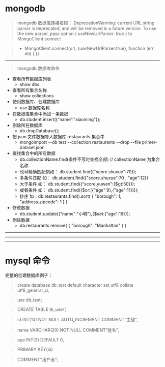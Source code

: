 # mongodb

> mongodb 数据库连接报错： DeprecationWarning: current URL string parser is deprecated, and will be removed in a future version. To use the new parser, pass option { useNewUrlParser: true } to MongoClient.connect 

> * MongoClient.connect(url, {useNewUrlParser:true},  function (err, db) {  })

***

> mongodb 数据库命令

- 查看所有数据库列表
    - show dbs
- 查看所有集合名称
    - show collections
- 使用数据库、创建数据库
    - use 数据库名称
- 在数据库集合中添加一条数据
    - db.student.insert({“name”:”xiaoming”});
- 删除所在数据库
    - db.dropDatabase(); 
- 把 json 文件数据导入数据库 restaurants 集合中
    - mongoimport --db test --collection restaurants --drop --file primer-dataset.json    
-  查找集合中的所有数据
    - db.collectionName.find(条件不写时查找全部)         // collectionName 为集合名称
    - 也可精确匹配例如： db.student.find({"score.shuxue":70});
    - 多条件匹配 如： db.student.find({"score.shuxue":70 , "age":12})
    - 大于条件 如： db.student.find({"score.yuwen":{$gt:50}});
    - 或者条件 如： db.student.find({$or:[{"age":9},{"age":11}]});
    - 排序 如：db.restaurants.find().sort( { "borough": 1, "address.zipcode": 1 } )
- 修改数据
    - db.student.update({"name":"小明"},{$set:{"age":16}});
- 删除数据
    - db.restaurants.remove( { "borough": "Manhattan" } )


---
---
---


#   mysql 命令

完整的创建数据库例子：

> create database db_test default character set utf8 collate utf8_general_ci;

> use db_test;

> CREATE TABLE tb_user(

> id INT(10) NOT NULL AUTO_INCREMENT COMMENT"主键",

> name VARCHAR(20) NOT NULL COMMENT"姓名",

> age INT(3) DEFAULT 0,

> PRIMARY KEY(id)

> COMMENT"用户表";
































